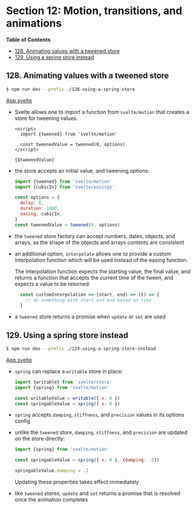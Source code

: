 # Section 12: Motion, transitions, and animations


<!-- START doctoc generated TOC please keep comment here to allow auto update -->
<!-- DON'T EDIT THIS SECTION, INSTEAD RE-RUN doctoc TO UPDATE -->
**Table of Contents**

- [128. Animating values with a tweened store](#128-animating-values-with-a-tweened-store)
- [129. Using a spring store instead](#129-using-a-spring-store-instead)

<!-- END doctoc generated TOC please keep comment here to allow auto update -->

## 128. Animating values with a tweened store

```bash
$ npm run dev --prefix ./128-using-a-spring-store
```

[App.svelte](./128-using-a-spring-store/src/App.svelte)

- Svelte allows one to import a function from `svelte/motion` that creates a
    store for tweening values.

    ```svelte
    <script>
      import {tweened} from 'svelte/motion'

      const tweenedValue = tweened(0, options)
    </script>

    {$tweenedValue}
    ```
- the store accepts an initial value, and tweening options:

    ```javascript
    import {tweened} from 'svelte/motion'
    import {cubicIn} from 'svelte/easings'

    const options = {
      delay: 0,
      duration: 1000,
      easing: cubicIn,
    }
    const tweenedValue = tweened(0, options)
    ```
- the `tweened` store factory can accept numbers, dates, objects, and arrays, as
    the shape of the objects and arrays contents are consistent
- an additional option, `interpolate` allows one to provide a custom
    interpolation function which will be used instead of the easing function.

    The interpolation function expects the starting value, the final value, and
    returns a function that accepts the current time of the tween, and expects a
    value to be returned:

    ```javascript
      const customInterpolation => (start, end) => (t) => {
        // do something with start and end based on time
      }
    ```
- a `tweened` store returns a promise when `update` or `set` are used

## 129. Using a spring store instead

```bash
$ npm run dev --prefix ./129-using-a-spring-store-instead
```

[App.svelte](./129-using-a-spring-store-instead/src/App.svelte)

- `spring` can replace a `writable` store in place:

    ```javascript
    import {writable} from 'svelte/store'
    import {spring} from 'svelte/motion'

    const writableValue = writable({ x: 0 })
    const springableValue = spring({ x: 0 })
    ```
- `spring` accepts `damping`, `stiffness`, and `precision` values in its options
    config
- unlike the `tweened` store, `damping`, `stiffness`, and `precision` are
    updated on the store directly:

    ```javascript
    import {spring} from 'svelte/motion'

    const springableValue = spring({ x: 0 }, {damping: .5})

    springableValue.damping = .2
    ```

    Updating these properties takes effect immediately
- like `tweened` stores, `update` and `set` returns a promise that is resolved
    once the animation completes
